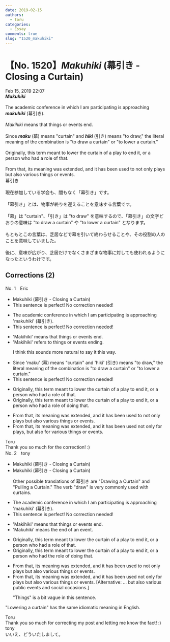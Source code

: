 ```yaml
---
date: 2019-02-15
authors:
  - toru
categories:
  - Essay
comments: true
slug: "1520_makuhiki"
---
```


# 【No. 1520】<strong><em>Makuhiki</strong></em> (幕引き - Closing a Curtain)
<div class="date">Feb 15, 2019 22:07</div>
<div id="post"><div id="body_show_ori">
<strong><em>Makuhiki</strong></em><br/><br/>The academic conference in which I am participating is approaching <strong><em>makuhiki</em></strong> (幕引き).<br/><br/><em>Makihiki</em> means that things or events end.<br/><br/>Since <strong><em>maku</em></strong> (幕) means "curtain" and <strong><em>hiki</em></strong> (引き) means "to draw," the literal meaning of the combination is "to draw a curtain" or "to lower a curtain."<br/><br/>Originally, this term meant to lower the curtain of a play to end it, or a person who had a role of that.<br/><br/>From that, its meaning was extended, and it has been used to not only plays but also various things or events.
</div></div>

<!-- more -->

<div id="post_ja"><div id="body_show_mo">
幕引き<br/><br/>現在参加している学会も、間もなく「幕引き」です。<br/><br/>「幕引き」とは、物事が終りを迎えることを意味する言葉です。<br/><br/>「幕」は "curtain"、「引き」は "to draw" を意味するので、「幕引き」の文字どおりの意味は "to draw a curtain" や "to lower a curtain" となります。<br/><br/>もともとこの言葉は、芝居などで幕を引いて終わらせることや、その役割の人のことを意味していました。<br/><br/>後に、意味が広がり、芝居だけでなくさまざまな物事に対しても使われるようになったというわけです。
</div></div>

## Corrections (2)
<div id="block"><div class="first_name"> No. 1　<span class="just_name">Eric</span></div><div id="block2">
<ul class="correction_field">
<li class="incorrect">Makuhiki (幕引き - Closing a Curtain)</li>
<li class="corrected perfect">This sentence is perfect! No correction needed!</li>
</ul>
<ul class="correction_field">
<li class="incorrect">The academic conference in which I am participating is approaching 'makuhiki' (幕引き).</li>
<li class="corrected perfect">This sentence is perfect! No correction needed!</li>
</ul>
<ul class="correction_field">
<li class="incorrect">'Makihiki' means that things or events end.</li>
<li class="corrected correct">
'Makihiki' refers to things or events ending.
<p class="correction_comment">I think this sounds more natural to say it this way.</p>
</li>
</ul>
<ul class="correction_field">
<li class="incorrect">Since 'maku' (幕) means "curtain" and 'hiki' (引き) means "to draw," the literal meaning of the combination is "to draw a curtain" or "to lower a curtain."</li>
<li class="corrected perfect">This sentence is perfect! No correction needed!</li>
</ul>
<ul class="correction_field">
<li class="incorrect">Originally, this term meant to lower the curtain of a play to end it, or a person who had a role of that.</li>
<li class="corrected correct">
Originally, this term meant to lower the curtain of a play to end it, or a person who had a role of doing that.
</li>
</ul>
<ul class="correction_field">
<li class="incorrect">From that, its meaning was extended, and it has been used to not only plays but also various things or events.</li>
<li class="corrected correct">
From that, its meaning was extended, and it has been used not only for plays, but also for various things or events.
</li>
</ul>
</div><div class="name"><span class="just_name">Toru</span><br>
Thank you so much for the correction! :)
</div>
</div>
<div id="block"><div class="first_name"> No. 2　<span class="just_name">tony</span></div><div id="block2">
<ul class="correction_field">
<li class="incorrect">Makuhiki (幕引き - Closing a Curtain)</li>
<li class="corrected correct">
Makuhiki (幕引き - Closing a Curtain)
<p class="correction_comment">Other possible translations of 幕引き are "Drawing a Curtain" and "Pulling a Curtain." The verb "draw" is very commonly used with curtains.</p>
</li>
</ul>
<ul class="correction_field">
<li class="incorrect">The academic conference in which I am participating is approaching 'makuhiki' (幕引き).</li>
<li class="corrected perfect">This sentence is perfect! No correction needed!</li>
</ul>
<ul class="correction_field">
<li class="incorrect">'Makihiki' means that things or events end.</li>
<li class="corrected correct">
'Mak<span class="f_red">u</span>hiki' means <span class="f_blue">the end of an event</span>.
</li>
</ul>
<ul class="correction_field">
<li class="incorrect">Originally, this term meant to lower the curtain of a play to end it, or a person who had a role of that.</li>
<li class="corrected correct">
Originally, this term meant to lower the curtain of a play to end it, or a person who had <span class="f_red">the</span> role of <span class="f_red">doing</span> that.
</li>
</ul>
<ul class="correction_field">
<li class="incorrect">From that, its meaning was extended, and it has been used to not only plays but also various things or events.</li>
<li class="corrected correct">
From that, its meaning was extended, and it has been used not only <span class="f_red">for</span> plays but also various things or events. [Alternative: ... but also various public events and social occasions.]
<p class="correction_comment">"Things" is a bit vague in this sentence.</p>
</li>
</ul>
<p class="comment_small">
 "Lowering a curtain" has the same idiomatic meaning in English.
</p>

</div><div class="name"><span class="just_name">Toru</span><br>
Thank you so much for correcting my post and letting me know the fact! :)
</div>
<div class="name"><span class="just_name">tony</span><br>
いいえ、どういたしまして。
</div>
</div>
